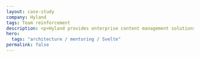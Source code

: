 ```yaml
---
layout: case-study
company: Hyland
tags: Team reinforcement
description: <p>Hyland provides enterprise content management solutions. They reached out to Mainmatter to improve performance, maintainability, and flexibility of their internal Svelte-based component library.</p><p>We assessed the team's code, infrastructure, and processes in a first step. We then built a roadmap for modernization and guided Hyland's team through its execution.</p>
hero:
  tags: "architecture / mentoring / Svelte"
permalink: false
---
```

